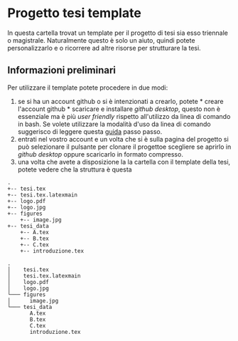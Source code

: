 # Progetto tesi template

In questa cartella trovat un template per il progetto di tesi sia esso triennale o magistrale. Naturalmente questo è solo un aiuto, quindi potete personalizzarlo e o ricorrere ad altre risorse per strutturare la tesi.

## Informazioni preliminari

Per utilizzare il template potete procedere in due modi:

  1. se si ha un account github o si è intenzionati a crearlo, potete 
    * creare l'account github
    * scaricare e installare *github desktop*, questo non è essenziale ma è più *user friendly* rispetto all'utilizzo da linea di comando in bash. Se volete utilizzare la modalità d'uso da linea di comando suggerisco di leggere questa [guida](https://product.hubspot.com/blog/git-and-github-tutorial-for-beginners) passo passo.
  2. entrati nel vostro account e un volta che si è sulla pagina del progetto si può selezionare il pulsante per clonare il progettoe scegliere se aprirlo in _github desktop_ oppure scaricarlo in formato compresso.
  3. una volta che avete a disposizione la la cartella con il template della tesi, potete vedere che la struttura è questa  
```
.
+-- tesi.tex
+-- tesi.tex.latexmain
+-- logo.pdf
+-- logo.jpg
+-- figures
    +-- image.jpg
+-- tesi_data
    +-- A.tex
    +-- B.tex
    +-- C.tex
    +-- introduzione.tex
```

```
.
│    tesi.tex
│    tesi.tex.latexmain
│    logo.pdf
│    logo.jpg
└─── figures
│      image.jpg
└─── tesi_data
       A.tex
       B.tex
       C.tex
       introduzione.tex
```

